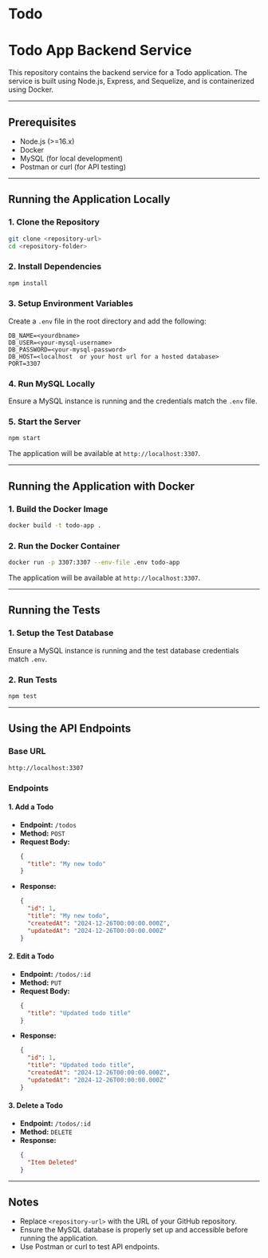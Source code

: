 # Todo

# Todo App Backend Service

This repository contains the backend service for a Todo application. The service is built using Node.js, Express, and Sequelize, and is containerized using Docker.

---

## Prerequisites

- Node.js (>=16.x)
- Docker
- MySQL (for local development)
- Postman or curl (for API testing)

---

## Running the Application Locally

### 1. Clone the Repository
```bash
git clone <repository-url>
cd <repository-folder>
```

### 2. Install Dependencies
```bash
npm install
```

### 3. Setup Environment Variables
Create a `.env` file in the root directory and add the following:
```env
DB_NAME=<yourdbname>
DB_USER=<your-mysql-username>
DB_PASSWORD=<your-mysql-password>
DB_HOST=<localhost  or your host url for a hosted database>
PORT=3307
```

### 4. Run MySQL Locally
Ensure a MySQL instance is running and the credentials match the `.env` file.

### 5. Start the Server
```bash
npm start
```

The application will be available at `http://localhost:3307`.

---

## Running the Application with Docker

### 1. Build the Docker Image
```bash
docker build -t todo-app .
```

### 2. Run the Docker Container
```bash
docker run -p 3307:3307 --env-file .env todo-app
```

The application will be available at `http://localhost:3307`.

---

## Running the Tests

### 1. Setup the Test Database
Ensure a MySQL instance is running and the test database credentials match `.env`.

### 2. Run Tests
```bash
npm test
```

---

## Using the API Endpoints

### Base URL
```
http://localhost:3307
```

### Endpoints

#### 1. Add a Todo
- **Endpoint:** `/todos`
- **Method:** `POST`
- **Request Body:**
  ```json
  {
    "title": "My new todo"
  }
  ```
- **Response:**
  ```json
  {
    "id": 1,
    "title": "My new todo",
    "createdAt": "2024-12-26T00:00:00.000Z",
    "updatedAt": "2024-12-26T00:00:00.000Z"
  }
  ```

#### 2. Edit a Todo
- **Endpoint:** `/todos/:id`
- **Method:** `PUT`
- **Request Body:**
  ```json
  {
    "title": "Updated todo title"
  }
  ```
- **Response:**
  ```json
  {
    "id": 1,
    "title": "Updated todo title",
    "createdAt": "2024-12-26T00:00:00.000Z",
    "updatedAt": "2024-12-26T00:00:00.000Z"
  }
  ```

#### 3. Delete a Todo
- **Endpoint:** `/todos/:id`
- **Method:** `DELETE`
- **Response:**
  ```json
  {
    "Item Deleted"
  }
  ```

---

## Notes

- Replace `<repository-url>` with the URL of your GitHub repository.
- Ensure the MySQL database is properly set up and accessible before running the application.
- Use Postman or curl to test API endpoints.
